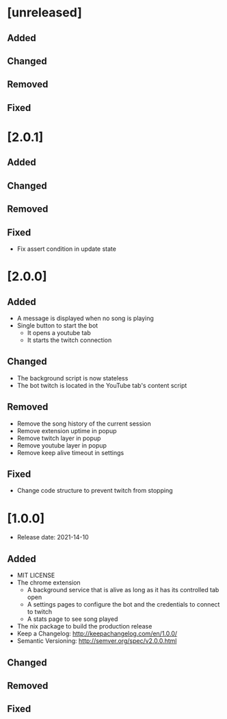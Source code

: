 [unreleased]
============

Added
-----

Changed
-------

Removed
-------

Fixed
-----

[2.0.1]
=======

Added
-----

Changed
-------

Removed
-------

Fixed
-----

- Fix assert condition in update state

[2.0.0]
=======

Added
-----

- A message is displayed when no song is playing
- Single button to start the bot
  - It opens a youtube tab
  - It starts the twitch connection

Changed
-------

- The background script is now stateless
- The bot twitch is located in the YouTube tab's content script

Removed
-------

- Remove the song history of the current session
- Remove extension uptime in popup
- Remove twitch layer in popup
- Remove youtube layer in popup
- Remove keep alive timeout in settings

Fixed
-----

- Change code structure to prevent twitch from stopping

[1.0.0]
=======

- Release date: 2021-14-10

Added
-----

- MIT LICENSE
- The chrome extension
  - A background service that is alive as long as it has its controlled tab open
  - A settings pages to configure the bot and the credentials to connect to twitch
  - A stats page to see song played
- The nix package to build the production release
- Keep a Changelog: http://keepachangelog.com/en/1.0.0/
- Semantic Versioning: http://semver.org/spec/v2.0.0.html

Changed
-------

Removed
-------

Fixed
-----